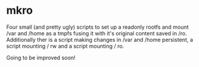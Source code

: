 mkro
====

Four small (and pretty ugly) scripts to set up a readonly rootfs and mount /var and /home as a tmpfs fusing it with it's original content saved in /ro. Additionally ther is a script making changes in /var and /home persistent, a script mounting / rw and a script mounting / ro.

Going to be improved soon!
